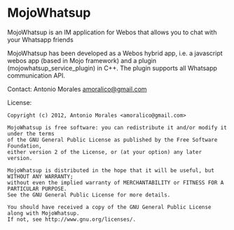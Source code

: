 MojoWhatsup
===========

MojoWhatsup is an IM application for Webos that allows you to chat with your Whatsapp friends

MojoWhatsup has been developed as a Webos hybrid app, i.e. a javascript webos app (based in Mojo framework) 
and a plugin (mojowhatsup_service_plugin) in C++. The plugin supports all Whatsapp communication API.

Contact: Antonio Morales <amoralico@gmail.com>

License:

	Copyright (c) 2012, Antonio Morales <amoralico@gmail.com>

	MojoWhatsup is free software: you can redistribute it and/or modify it under the terms 
	of the GNU General Public License as published by the Free Software Foundation, 
	either version 2 of the License, or (at your option) any later version.

	MojoWhatsup is distributed in the hope that it will be useful, but WITHOUT ANY WARRANTY; 
	without even the implied warranty of MERCHANTABILITY or FITNESS FOR A PARTICULAR PURPOSE. 
	See the GNU General Public License for more details.

	You should have received a copy of the GNU General Public License along with MojoWhatsup. 
	If not, see http://www.gnu.org/licenses/.
